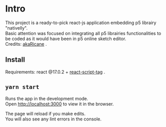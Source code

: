 # Intro

This project is a ready-to-pick react-js application embedding p5 librairy "nativelly".\
Basic attention was focused on integrating all p5 librairies functionalities to be coded as it would have been in p5 online sketch editor.\
Credits: [akaRicane](https://github.com/akaRicane) .

## Install

Requirements: react @17.0.2 + [react-script-tag](https://www.npmjs.com/package/react-script-tag) .

## `yarn start`

Runs the app in the development mode.\
Open [http://localhost:3000](http://localhost:3000) to view it in the browser.

The page will reload if you make edits.\
You will also see any lint errors in the console.
